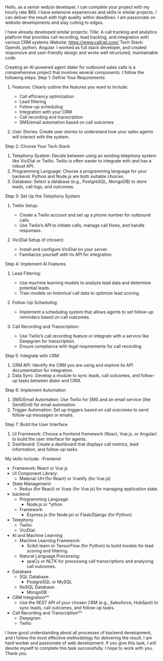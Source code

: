 Hello, as a senior web/ai developer, I can complete your project with my hourly rate $60. I have extensive experiences and skills in similar projects. I can deliver the result with high quality within deadlines. I am passionate on website developments and stay cutting to edges.


I have already developed similar projects:
Title: A call tracking and analytics platform that provides call recording, lead tracking, and integration with various CRM systems
Website: https://www.callrail.com/
Tech Stack: OpenAi, python, Angular.
I worked as full stack developer, and created responsive and user-friendly design and wrote well structured, maintainable code.

Creating an AI-powered agent dialer for outbound sales calls is a comprehensive project that involves several components. I follow the following steps:
Step 1: Define Your Requirements
1. Features: Clearly outline the features you want to include:
   - Call efficiency optimization
   - Lead filtering
   - Follow-up scheduling
   - Integration with your CRM
   - Call recording and transcription
   - SMS/email automation based on call outcomes

2. User Stories: Create user stories to understand how your sales agents will interact with the system.

Step 2: Choose Your Tech Stack
1. Telephony System: Decide between using an existing telephony system like ViciDial or Twilio. Twilio is often easier to integrate with and has a robust API.
2. Programming Language: Choose a programming language for your backend. Python and Node.js are both suitable choices.
3. Database: Select a database (e.g., PostgreSQL, MongoDB) to store leads, call logs, and outcomes.

Step 3: Set Up the Telephony System
1. Twilio Setup:
   - Create a Twilio account and set up a phone number for outbound calls.
   - Use Twilio’s API to initiate calls, manage call flows, and handle responses.

2. ViciDial Setup (if chosen):
   - Install and configure ViciDial on your server.
   - Familiarize yourself with its API for integration.

Step 4: Implement AI Features
1. Lead Filtering:
   - Use machine learning models to analyze lead data and determine potential leads.
   - Train models on historical call data to optimize lead scoring.

2. Follow-Up Scheduling:
   - Implement a scheduling system that allows agents to set follow-up reminders based on call outcomes.

3. Call Recording and Transcription:
   - Use Twilio’s call recording feature or integrate with a service like Deepgram for transcription.
   - Ensure compliance with legal requirements for call recording.

Step 5: Integrate with CRM
1. CRM API: Identify the CRM you are using and explore its API documentation for integration.
2. Data Sync: Develop a module to sync leads, call outcomes, and follow-up tasks between  dialer and CRM.

Step 6: Implement Automation
1. SMS/Email Automation: Use Twilio for SMS and an email service (like SendGrid) for email automation.
2. Trigger Automation: Set up triggers based on call outcomes to send follow-up messages or emails.

Step 7: Build the User Interface
1. UI Framework: Choose a frontend framework (React, Vue.js, or Angular) to build the user interface for agents.
2. Dashboard: Create a dashboard that displays call metrics, lead information, and follow-up tasks.

My skills include:
-Frontend
   - Framework: React or Vue.js
   - UI Component Library: 
     - Material-UI*(for React) or Vuetify (for Vue.js)
   - State Management: 
     - Redux (for React) or Vuex (for Vue.js) for managing application state.
-  backend
   - Programming Language: 
     - Node.js or *ython
   - Framework: 
     - Express.js (for Node.js) or Flask/Django (for Python)
- Telephony
   - Twilio: 
   - ViciDial: 
- AI and Machine Learning
   - Machine Learning Framework: 
     - Scikit-learn or TensorFlow (for Python) to build models for lead scoring and filtering.
   - Natural Language Processing: 
     - spaCy or NLTK for processing call transcriptions and analyzing call outcomes.
- Database
   - SQL Database: 
     - PostgreSQL or MySQL
   - NoSQL Database: 
     - MongoDB 
- CRM Integration**
     - Use the REST API of your chosen CRM (e.g., Salesforce, HubSpot) to sync leads, call outcomes, and follow-up tasks.
- Call Recording and Transcription**
   - Deepgram
   - Twilio

I have good understanding about all processes of backend development, and I follow the most effective methodology for delivering the result. I am hard worker and passionate of web development. If you give this task, I will devote myself to complete this task successfully. I hope to work with you.
Thank you.

